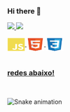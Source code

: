 ### Hi there 👋
<div>
   <a href="https://github.com/PalomaMeloDEV">
   <img height="180em" src="https://github-readme-stats.vercel.app/api?username=PalomaMeloDEV&show_icons=true&theme=tokyonight&include_all_commits=true&count_private=true"/>
   <img height="180em" src="https://github-readme-stats.vercel.app/api/top-langs/?username=PalomaMeloDEV&layout=compact&langs_count=6&theme=tokyonight"/>

</div>
<div style="display: inline_block"><br>
  <img align="center" alt="Js" height="30" width="40" src="https://raw.githubusercontent.com/devicons/devicon/master/icons/javascript/javascript-plain.svg">
  <img align="center" alt="HTML" height="30" width="40" src="https://raw.githubusercontent.com/devicons/devicon/master/icons/html5/html5-original.svg">
  <img align="center" alt="CSS" height="30" width="40" src="https://raw.githubusercontent.com/devicons/devicon/master/icons/css3/css3-original.svg">
</div>
 
 <br>
 
  ### redes abaixo!
 
<div> 
  <a href="https://www.linkedin.com/in/paloma-mello-50261b253/" target="_blank"><img src="" target="_blank"></a>

 
  ![Snake animation](https://github.com/PalomaMeloDEV/PalomaMeloDEV/blob/output/github-contribution-grid-snake.svg)

</div>
